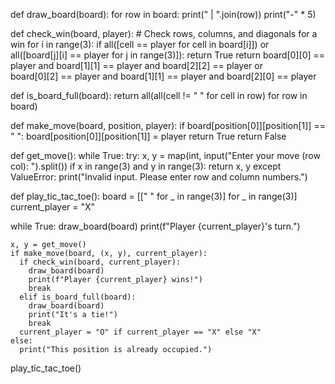 def draw_board(board):
  for row in board:
    print(" | ".join(row))
    print("-" * 5)

def check_win(board, player):
    # Check rows, columns, and diagonals for a win
  for i in range(3):
    if all([cell == player for cell in board[i]]) or \
      all([board[j][i] == player for j in range(3)]):
      return True
  return board[0][0] == player and board[1][1] == player and board[2][2] == player or \
      board[0][2] == player and board[1][1] == player and board[2][0] == player

def is_board_full(board):
  return all(all(cell != " " for cell in row) for row in board)

def make_move(board, position, player):
  if board[position[0]][position[1]] == " ":
    board[position[0]][position[1]] = player
    return True
  return False

def get_move():
  while True:
    try:
      x, y = map(int, input("Enter your move (row col): ").split())
      if x in range(3) and y in range(3):
        return x, y
    except ValueError:
      print("Invalid input. Please enter row and column numbers.")

def play_tic_tac_toe():
  board = [[" " for _ in range(3)] for _ in range(3)]
  current_player = "X"

  while True:
    draw_board(board)
    print(f"Player {current_player}'s turn.")

    x, y = get_move()
    if make_move(board, (x, y), current_player):
      if check_win(board, current_player):
        draw_board(board)
        print(f"Player {current_player} wins!")
        break
      elif is_board_full(board):
        draw_board(board)
        print("It's a tie!")
        break
      current_player = "O" if current_player == "X" else "X"
    else:
      print("This position is already occupied.")

play_tic_tac_toe()
